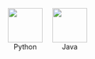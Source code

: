 <div style="display: flex; justify-content: center; gap: 20px; flex-wrap: wrap;">
  <div style="text-align: center;">
    <img src="https://cdn.jsdelivr.net/gh/devicons/devicon@latest/icons/python/python-original.svg" width="70" /><br>Python
  </div>
  <div style="text-align: center;">
    <img src="https://cdn.jsdelivr.net/gh/devicons/devicon@latest/icons/java/java-original.svg" width="70" /><br>Java
  </div>
  <!-- diğer ikonlar -->
</div>
